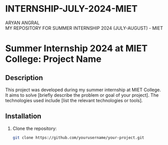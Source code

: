# INTERNSHIP-JULY-2024-MIET
ARYAN ANGRAL
<br>
MY REPOSITORY FOR SUMMER INTERNSHIP 2024 (JULY-AUGUST) - MIET
# Summer Internship 2024 at MIET College: Project Name

## Description

This project was developed during my summer internship at MIET College. It aims to solve [briefly describe the problem or goal of your project]. The technologies used include [list the relevant technologies or tools].

## Installation

1. Clone the repository:
   ```bash
   git clone https://github.com/yourusername/your-project.git
